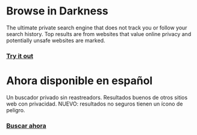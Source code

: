 # Browse in Darkness
The ultimate private search engine that does not track you or follow your search history. Top results are from websites that value online privacy and potentially unsafe websites are marked.  
### [Try it out](https://lb123658.github.io/cebolla/)
# Ahora disponible en español
Un buscador privado sin reastreadors. Resultados buenos de otros sitios web con privacidad. NUEVO: resultados no seguros tienen un ícono de peligro.
### [Buscar ahora](https://lb123658.github.io/cebolla/?l=es)
